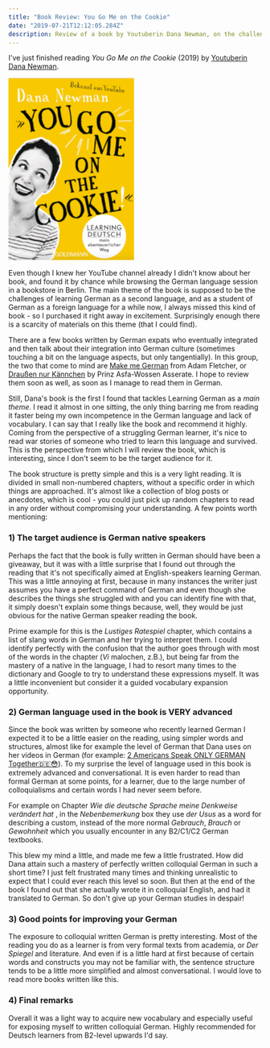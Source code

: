 ```yaml
---
title: "Book Review: You Go Me on the Cookie"
date: "2019-07-21T12:12:05.284Z"
description: Review of a book by Youtuberin Dana Newman, on the challenges of learning German.
---
```


I've just finished reading _You Go Me on the Cookie_ (2019) by [Youtuberin](https://www.youtube.com/wantedadventure) [Dana Newman](https://www.dananewman.de/). 

[![You go me on the cookie](./danabook.png)](https://www.randomhouse.de/Taschenbuch/You-go-me-on-the-cookie/Dana-Newman/Goldmann-TB/e536279.rhd "You Go me on the Cookie Book")

Even though I knew her YouTube channel already I didn't know about her book, and found it by chance while browsing the German language session in a bookstore in Berlin. The main theme of the book is supposed to be the challenges of learning German as a second language, and as a student of German as a foreign language for a while now, I always missed this kind of book - so I purchased it right away in excitement. Surprisingly enough there is a scarcity of materials on this theme (that I could find). 

There are a few books written by German expats who eventually integrated and then talk about their integration into German culture (sometimes touching a bit on the language aspects, but only tangentially). In this group, the two that come to mind are [Make me German](https://www.ullstein-buchverlage.de/nc/buch/details/make-me-german-zweisprachiges-wendebuch-deutsch-englisch-9783548375595.html) from Adam Fletcher, or [Draußen nur Kännchen](https://www.fischerverlage.de/buch/prinz_asfa-wossen_asserate_draussen_nur_kaennchen/9783596181575) by Prinz Asfa-Wossen Asserate. I hope to review them soon as well, as soon as I manage to read them in German. 

Still, Dana's book is the first I found that tackles Learning German as a _main theme_. I read it almost in one sitting, the only thing barring me from reading it faster being my own incompetence in the German language and lack of vocabulary. I can say that I really like the book and recommend it highly. Coming from the perspective of a struggling German learner, it's nice to read war stories of someone who tried to learn this language and survived. This is the perspective from which I will review the book, which is interesting, since I don't seem to be the target audience for it.

The book structure is pretty simple and this is a very light reading. It is divided in small non-numbered chapters, without a specific order in which things are approached. It's almost like a collection of blog posts or anecdotes, which is cool - you could just pick up random chapters to read in any order without compromising your understanding. A few points worth mentioning:

### 1) The target audience is German native speakers

Perhaps the fact that the book is fully written in German should have been a giveaway, but it was with a little surprise that I found out through the reading that it's not specifically aimed at English-speakers learning German. This was a little annoying at first, because in many instances the writer just assumes you have a perfect command of German and even though she describes the things she struggled with and you can identify fine with that, it simply doesn't explain some things because, well, they would be just obvious for the native German speaker reading the book. 

Prime example for this is the _Lustiges Ratespiel_ chapter, which contains a list of slang words in German and her trying to interpret them. I could identify perfectly with the confusion that the author goes through with most of the words in the chapter (_Vi_ malochen, z.B.), but being far from the mastery of a native in the language, I had to resort many times to the dictionary and Google to try to understand these expressions myself.  It was a little inconvenient but consider it a guided vocabulary expansion opportunity.  

### 2) German language used in the book is VERY advanced

Since the book was written by someone who recently learned German I expected it to be a little easier on the reading, using simpler words and structures, almost like for example the level of German that Dana uses on her videos in German (for example: [2 Americans Speak ONLY GERMAN Together🇩🇪😳](https://www.youtube.com/watch?v=JEjCBGR34HM)). To my surprise the level of language used in this book is extremely advanced and conversational. It is even harder to read than formal German at some points, for a learner, due to the large number of colloquialisms and certain words I had never seem before. 

For example on Chapter _Wie die deutsche Sprache meine Denkweise verändert hat_ , in the _Nebenbemerkung_ box they use _der Usus_ as a word for describing a custom, instead of the more normal _Gebrauch_, _Brauch_ or _Gewohnheit_ which you usually encounter in any B2/C1/C2 German textbooks. 

This blew my mind a little, and made me few a little frustrated. How did Dana attain such a mastery of perfectly written colloquial German in such a short time? I just felt frustrated many times and thinking unrealistic to expect that I could ever reach this level so soon. But then at the end of the book I found out that she actually wrote it in colloquial English, and had it translated to German. So don't give up your German studies in despair!

### 3) Good points for improving your German

The exposure to colloquial written German is pretty interesting. Most of the reading you do as a learner is from very formal texts from academia, or _Der Spiegel_ and literature. And even if is a little hard at first because of certain words and constructs you may not be familiar with, the sentence structure tends to be a little more simplified and almost conversational. I would love to read more books written like this. 

### 4) Final remarks

Overall it was a light way to acquire new vocabulary and especially useful for exposing myself to written colloquial German. Highly recommended for Deutsch learners from B2-level upwards I'd say.




